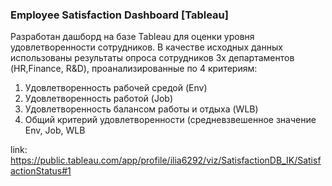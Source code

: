 ### Employee Satisfaction Dashboard [Tableau]

Разработан дашборд на базе Tableau для оценки уровня удовлетворенности сотрудников.
В качестве исходных данных использованы результаты опроса сотрудников 3х департаментов (HR,Finance, R&D), проанализированные по 4 критериям:
1) Удовлетворенность рабочей средой (Env)
2) Удовлетворенность работой (Job)
3) Удовлетворенность балансом работы и отдыха (WLB)
4) Общий критерий удовлетворенности (средневзвешенное значение Env, Job, WLB

link: https://public.tableau.com/app/profile/ilia6292/viz/SatisfactionDB_IK/SatisfactionStatus#1
